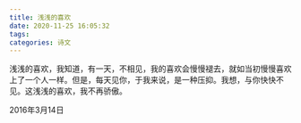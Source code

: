 ```yaml
---
title: 浅浅的喜欢
date: 2020-11-25 16:05:32
tags:
categories: 诗文
---
```

浅浅的喜欢，我知道，有一天，不相见，我的喜欢会慢慢褪去，就如当初慢慢喜欢上了一个人一样。但是，每天见你，于我来说，是一种压抑。我想，与你快快不见。这浅浅的喜欢，我不再骄傲。

2016年3月14日

